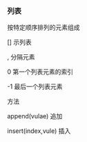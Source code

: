 ### 列表

按特定顺序排列的元素组成

\[\]  示列表

, 分隔元素

0  第一个列表元素的索引

-1  最后一个列表元素

方法

append\(vulae\)   追加

insert\(index,vule\) 插入

